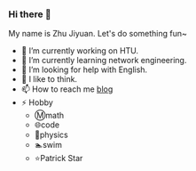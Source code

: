 ### Hi there 👋

My name is Zhu Jiyuan. Let's do something fun~

- 🔭 I’m currently working on HTU.
- 🌱 I’m currently learning network engineering.
- 🤔 I’m looking for help with English.
- 💬 I like to think.
- 📫 How to reach me [blog](https://zhujiyuan.xyz)
- ⚡ Hobby
  - :m:math
  - :globe_with_meridians:code
  - :rocket:physics
  - :swimmer:swim
  - :star:Patrick Star

